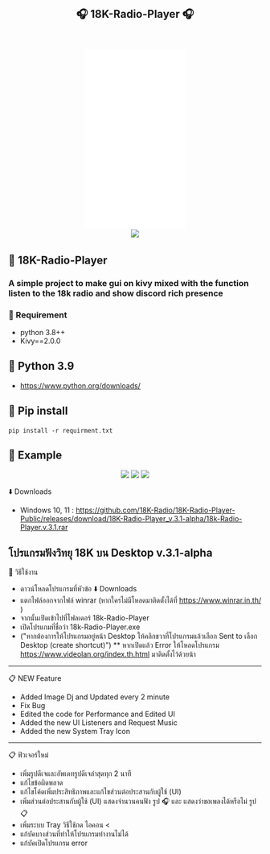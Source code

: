 <h2 align="center">🎧 18K-Radio-Player 🎧</h2>
<br>

<p align="center">
 <a href="#" align="center"><img width="200px"src="https://github.com/watchakorn-18k/18K-Radio-Player/blob/master/LOGO18K.png"/></a> 
  <br>
<a href="#" align="center"><img src="https://img.shields.io/github/languages/code-size/18K-Radio/18K-Radio-Player-Public"/></a>
</p>

## 🎈 18K-Radio-Player
### A simple project to make gui on kivy mixed with the function listen to the 18k radio and show discord rich presence

### 📌 Requirement
- python 3.8++
- Kivy==2.0.0

## 📌 Python 3.9
- https://www.python.org/downloads/


## 🔨 Pip install 
```
pip install -r requirment.txt
```

## 💉 Example


<p align="center">
<a href="#" align="center"><img  height="500" src="https://cdn.discordapp.com/attachments/639149458109497356/889934898805231676/v.3.gif"/></a>
 <a href="#" align="center"><img  height="500" src="https://cdn.discordapp.com/attachments/639149458109497356/889936739127423027/unknown.png"/></a>
<a href="#" align="center"><img  height="500" src="https://cdn.discordapp.com/attachments/639149458109497356/889935661178716200/v.3_1.gif"/></a>
</p>

⬇️ Downloads
- Windows 10, 11 : https://github.com/18K-Radio/18K-Radio-Player-Public/releases/download/18K-Radio-Player_v.3.1-alpha/18k-Radio-Player.v.3.1.rar

โปรแกรมฟังวิทยุ 18K บน Desktop v.3.1-alpha
------------------------
🧲 วิธีใช้งาน
- ดาวน์โหลดโปรแกรมที่หัวข้อ ⬇️ Downloads
- แตกไฟล์ออกจากไฟล์ winrar (หากใครไม่มีโหลดมาติดตั้งได้ที่ https://www.winrar.in.th/ )
- จากนั้นเปิดเข้าไปที่โฟลเดอร์ 18k-Radio-Player
- เปิดโปรแกมที่ชื่อว่า 18k-Radio-Player.exe
- ("หากต้องการให้โปรแกรมอยู่หน้า Desktop ให้คลิกขวาที่โปรแกรมแล้วเลือก Sent to เลือก Desktop (create shortcut)")
** หากเปิดแล้ว Error ให้โหลดโปรแกรม https://www.videolan.org/index.th.html มาติดตั้งไว้ด้วยน้า
------------------------
📋 NEW Feature
- Added Image Dj and Updated every 2 minute
- Fix Bug
- Edited the code for Performance and Edited UI
- Added the new UI Listeners and Request Music
- Added the new System Tray Icon
------------------------
📋 ฟิวเจอร์ใหม่
- เพิ่มรูปดีเจและอัพเดทรูปดีเจล่าสุดทุก 2 นาที
- แก้ไขข้อผิดพลาด
- แก้ไขโค้ดเพิ่มประสิทธิภาพและแก้ไขส่วนต่อประสานกับผู้ใช้ (UI)
- เพิ่มส่วนต่อประสานกับผู้ใช้ (UI) แสดงจำนวนคนฟัง รูป 🎧 และ แสดงว่าขอเพลงได้หรือไม่ รูป 📋
- เพิ่มระบบ Tray วิธีใช้กด ไอคอน < 
- แก้บัคบางส่วนที่ทำให้โปรแกรมทำงานไม่ได้
- แก้บัคเปิดโปรแกรม error
```
